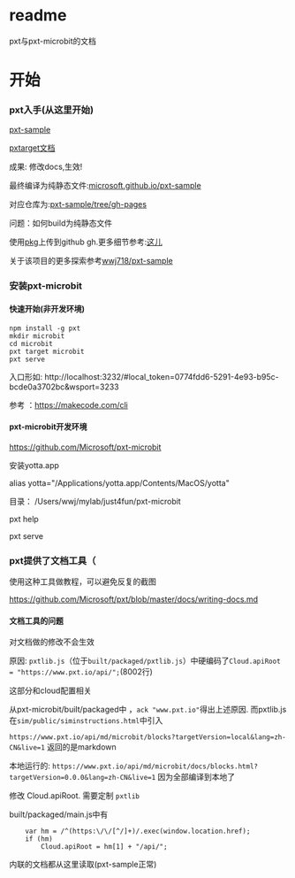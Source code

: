 # readme
pxt与pxt-microbit的文档

# 开始

### pxt入手(从这里开始)
[pxt-sample](https://github.com/Microsoft/pxt-sample)

[pxtarget文档](https://makecode.com/targets/pxtarget)  

成果: 修改docs,生效!


最终编译为纯静态文件:[microsoft.github.io/pxt-sample](https://microsoft.github.io/pxt-sample/)

对应仓库为:[pxt-sample/tree/gh-pages](https://github.com/Microsoft/pxt-sample/tree/gh-pages)


问题：如何build为纯静态文件

使用[pkg](https://github.com/zeit/pkg)上传到github gh.更多细节参考:[这儿](https://github.com/Microsoft/pxt-sample/blob/master/README.md#todos)

关于该项目的更多探索参考[wwj718/pxt-sample](https://github.com/wwj718/pxt-sample)

### 安装pxt-microbit

#### 快速开始(非开发环境)

```
npm install -g pxt
mkdir microbit
cd microbit
pxt target microbit
pxt serve
```

入口形如: http://localhost:3232/#local_token=0774fdd6-5291-4e93-b95c-bcde0a3702bc&wsport=3233

参考 ：https://makecode.com/cli

#### pxt-microbit开发环境
https://github.com/Microsoft/pxt-microbit


安装yotta.app

alias yotta="/Applications/yotta.app/Contents/MacOS/yotta"

目录： /Users/wwj/mylab/just4fun/pxt-microbit

pxt help

pxt serve


### pxt提供了文档工具（

使用这种工具做教程，可以避免反复的截图

https://github.com/Microsoft/pxt/blob/master/docs/writing-docs.md

#### 文档工具的问题
对文档做的修改不会生效

原因: `pxtlib.js`（位于`built/packaged/pxtlib.js`）中硬编码了`Cloud.apiRoot = "https://www.pxt.io/api/";`(8002行)

这部分和cloud配置相关

从pxt-microbit/built/packaged中 ，`ack "www.pxt.io"`得出上述原因. 而pxtlib.js在`sim/public/siminstructions.html`中引入

`https://www.pxt.io/api/md/microbit/blocks?targetVersion=local&lang=zh-CN&live=1` 返回的是markdown


本地运行的: `https://www.pxt.io/api/md/microbit/docs/blocks.html?targetVersion=0.0.0&lang=zh-CN&live=1`   因为全部编译到本地了

修改 Cloud.apiRoot. 需要定制 `pxtlib`

built/packaged/main.js中有

```
    var hm = /^(https:\/\/[^/]+)/.exec(window.location.href);
    if (hm)
        Cloud.apiRoot = hm[1] + "/api/";
```

内联的文档都从这里读取(pxt-sample正常)







